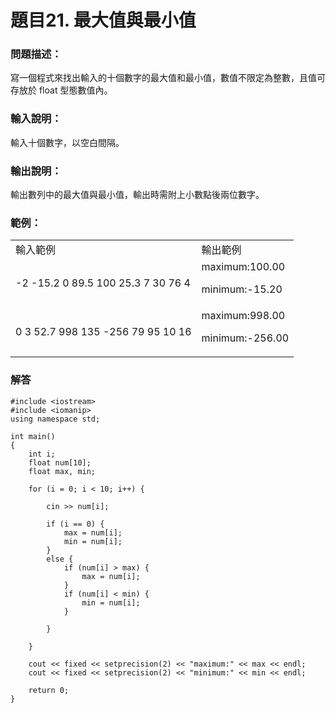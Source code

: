 # 題目21. 最大值與最小值
### 問題描述：
寫一個程式來找出輸入的十個數字的最大值和最小值，數值不限定為整數，且值可存放於 float 型態數值內。

### 輸入說明：
輸入十個數字，以空白間隔。

### 輸出說明：
輸出數列中的最大值與最小值，輸出時需附上小數點後兩位數字。

### 範例：
<table>
<tr>
<td>輸入範例</td>
<td>輸出範例</td>
</tr>
<tr>
<td>-2 -15.2 0 89.5 100 25.3 7 30 76 4</td>
<td>maximum:100.00

minimum:-15.20</td>
</tr>  
<tr>
<td>0 3 52.7 998 135 -256 79 95 10 16  </td>
<td>maximum:998.00

minimum:-256.00</td>
</tr> 
</table>
  
### 解答
```
#include <iostream>
#include <iomanip>
using namespace std;

int main()
{
	int i;
	float num[10];
	float max, min;

	for (i = 0; i < 10; i++) {

		cin >> num[i];

		if (i == 0) {
			max = num[i];
			min = num[i];
		}
		else {
			if (num[i] > max) {
				max = num[i];
			}
			if (num[i] < min) {
				min = num[i];
			}

		}

	}

	cout << fixed << setprecision(2) << "maximum:" << max << endl;
	cout << fixed << setprecision(2) << "minimum:" << min << endl;

	return 0;
}
```
